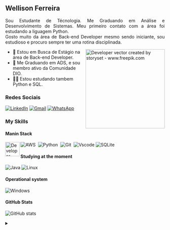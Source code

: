 <!---Apresentation--->
## Wellison Ferreira

<p align="justify"> Sou Estudante de Técnologia. Me Graduando em Análise e Desenvolvimento de Sistemas. Meu primeiro contato com a área foi estudando a liguagem Python.
<br>
Gosto muito da área de Back-end Developer mesmo sendo iniciante, sou estudioso e procuro sempre ter uma rotina disciplinada.
<!---illustration--->
<p>
  <img align="right" alt="Developer vector created by storyset - www.freepik.com" height="250" src="https://64.media.tumblr.com/54805606e41234da265775f4ee8631ef/41d4a35f37c5abf1-f6/s1280x1920/c86995ddee2840dabfff99995367a58ed1382687.gif">
<p/>
<!---interests---> 
  
- 🔭 Estou em Busca de Estágio na área de Back-end Developer.
- 🌱 Me Graduando em ADS, e sou membro ativo da Comunidade DIO. 
- 👨‍🎓 Estou estudando tambem Python e SQL.

<!---contact--->
### Redes Sociais
[![LinkedIn](https://img.shields.io/badge/LinkedIn-0077B5?style=for-the-badge&logo=linkedin&logoColor=white)]([![LinkedIn](https://img.shields.io/badge/LinkedIn-0077B5?style=for-the-badge&logo=linkedin&logoColor=white)](https://www.linkedin.com/in/wellison-ferreira-53490814b/)
)
[![Gmail](https://img.shields.io/badge/Gmail-333333?style=for-the-badge&logo=gmail&logoColor=red)](mailto:welsp2010@gmail.com)
[![WhatsApp](https://img.shields.io/badge/WhatsApp-25D366?style=for-the-badge&logo=whatsapp&logoColor=white)](https://wa.me/5511987599722)


<!---SkillS--->  
<div align="left">
  
  ### My Skills

  #### Manin Stack
  
  <img align="left" alt="Developer vector created by storyset - www.freepik.com" height="45" src="https://images.credly.com/size/110x110/images/73e4a58b-a8ef-41a3-a7db-9183dd269882/image.png">
  
  ![AWS](https://img.shields.io/badge/Amazon_AWS-FF9900?style=for-the-badge&logo=amazonaws&logoColor=white)&nbsp;
  ![Python](https://img.shields.io/badge/Python-14354C?style=for-the-badge&logo=python&logoColor=white)&nbsp;
  ![Git](https://img.shields.io/badge/GIT-E44C30?style=for-the-badge&logo=git&logoColor=white)&nbsp;
  ![Vscode](https://img.shields.io/badge/Vscode-007ACC?style=for-the-badge&logo=visual-studio-code&logoColor=white)
  ![SQLite](https://img.shields.io/badge/SQLite-000?style=for-the-badge&logo=sqlite&logoColor=07405E)
  


  #### Studying at the moment
  
  ![Java](https://img.shields.io/badge/java-%23ED8B00.svg?style=for-the-badge&logo=openjdk&logoColor=white)
  ![Linux](https://img.shields.io/badge/Linux-000?style=for-the-badge&logo=linux&logoColor=FCC624)

  
  #### Operational system
  ![Windows](https://img.shields.io/badge/Windows-000?style=for-the-badge&logo=windows&logoColor=2CA5E0)
 
</div>

<!---GitStats--->
#### GitHub Stats
![GitHub stats](https://github-readme-stats-git-masterrstaa-rickstaa.vercel.app/api?username=WellFl&hide_title=true&show_icons=true&include_all_commits=false&count_private=true&line_height=25&hide=issues&bg_color=000&title_color=00779A&text_color=FFF&border_radius=3&border_color=#6495EDc&icon_color=FF00F6&theme=#radical)


<details align="left">
  <summary></summary> 
 
  - Badges by <a href="https://shields.io/">shields.io</a><br>
  - GitHub Stats by <a href="https://github.com/anuraghazra/github-readme-stats">anuraghazra</a>
  

</details>
